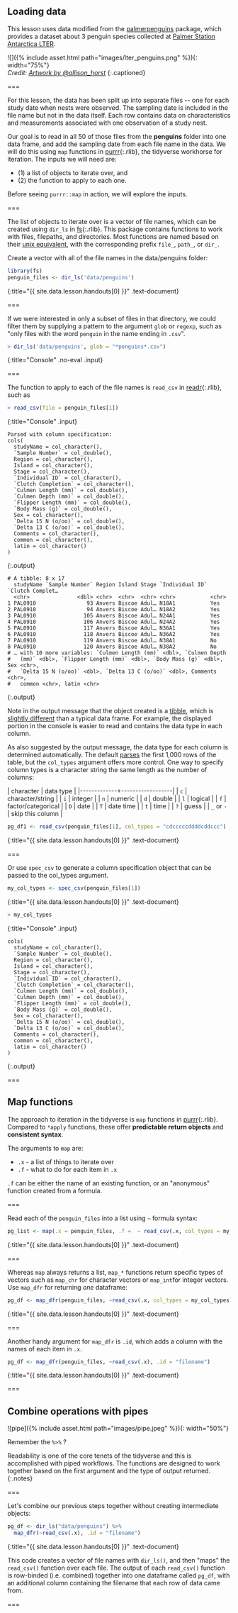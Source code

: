 ---
---

## Loading data

This lesson uses data modified from the [palmerpenguins](https://allisonhorst.github.io/palmerpenguins/index.html) package, which provides a dataset about 3 penguin species collected at [Palmer Station Antarctica LTER](https://pal.lternet.edu/). 

![]({% include asset.html path="images/lter_penguins.png" %}){: width="75%"}  
*Credit: [Artwork by @allison_horst](https://www.allisonhorst.com/)*
{:.captioned}


===

For this lesson, the data has been split up into separate files -- one for each study date when nests were observed. The sampling date is included in the file name but not in the data itself. Each row contains data on characteristics and measurements associated with one observation of a study nest. 

Our goal is to read in all 50 of those files from the **penguins** folder into one data frame, and add the sampling date from each file name in the data. We will do this using `map` functions in [purrr](){:.rlib}, the tidyverse workhorse for iteration. The inputs we will need are:

* (1) a list of objects to iterate over, and 
* (2) the function to apply to each one. 

Before seeing `purrr::map` in action, we will explore the inputs. 

===

The list of objects to iterate over is a vector of file names, which can be created using `dir_ls` in [fs](){:.rlib}. This package contains functions to work with files, filepaths, and directories. Most functions are named based on their [unix equivalent](https://fs.r-lib.org/articles/function-comparisons.html), with the corresponding prefix `file_`, `path_`, or `dir_`. 

Create a vector with all of the file names in the data/penguins folder:



~~~r
library(fs)
penguin_files <- dir_ls('data/penguins')
~~~
{:title="{{ site.data.lesson.handouts[0] }}" .text-document}


===

If we were interested in only a subset of files in that directory, we could filter them by supplying a pattern to the argument `glob` or `regexp`, such as "only files with the word `penguin` in the name ending in `.csv`". 



~~~r
> dir_ls('data/penguins', glob = "*penguins*.csv")
~~~
{:title="Console" .no-eval .input}



===

The function to apply to each of the file names is `read_csv` in [readr](){:.rlib}, such as



~~~r
> read_csv(file = penguin_files[1])
~~~
{:title="Console" .input}


~~~
Parsed with column specification:
cols(
  studyName = col_character(),
  `Sample Number` = col_double(),
  Region = col_character(),
  Island = col_character(),
  Stage = col_character(),
  `Individual ID` = col_character(),
  `Clutch Completion` = col_character(),
  `Culmen Length (mm)` = col_double(),
  `Culmen Depth (mm)` = col_double(),
  `Flipper Length (mm)` = col_double(),
  `Body Mass (g)` = col_double(),
  Sex = col_character(),
  `Delta 15 N (o/oo)` = col_double(),
  `Delta 13 C (o/oo)` = col_double(),
  Comments = col_character(),
  common = col_character(),
  latin = col_character()
)
~~~
{:.output}


~~~
# A tibble: 8 x 17
  studyName `Sample Number` Region Island Stage `Individual ID` `Clutch Complet…
  <chr>               <dbl> <chr>  <chr>  <chr> <chr>           <chr>           
1 PAL0910                93 Anvers Biscoe Adul… N18A1           Yes             
2 PAL0910                94 Anvers Biscoe Adul… N18A2           Yes             
3 PAL0910               105 Anvers Biscoe Adul… N24A1           Yes             
4 PAL0910               106 Anvers Biscoe Adul… N24A2           Yes             
5 PAL0910               117 Anvers Biscoe Adul… N36A1           Yes             
6 PAL0910               118 Anvers Biscoe Adul… N36A2           Yes             
7 PAL0910               119 Anvers Biscoe Adul… N38A1           No              
8 PAL0910               120 Anvers Biscoe Adul… N38A2           No              
# … with 10 more variables: `Culmen Length (mm)` <dbl>, `Culmen Depth
#   (mm)` <dbl>, `Flipper Length (mm)` <dbl>, `Body Mass (g)` <dbl>, Sex <chr>,
#   `Delta 15 N (o/oo)` <dbl>, `Delta 13 C (o/oo)` <dbl>, Comments <chr>,
#   common <chr>, latin <chr>
~~~
{:.output}


Note in the output message that the object created is a [tibble](https://r4ds.had.co.nz/tibbles.html), which is [slightly different](https://blog.rstudio.com/2016/03/24/tibble-1-0-0/) than a typical data frame. For example, the displayed portion in the console is easier to read and contains the data type in each column. 

As also suggested by the output message, the data type for each column is determined automatically. The default [parses](https://readr.tidyverse.org/articles/readr.html#vector-parsers) the first 1,000 rows of the table, but the `col_types` argument offers more control. One way to specify column types is a character string the same length as the number of columns:

| character   | data type       |
|-------------+------------------|
| `c`    |  character/string    |
| `i`    |  integer             |
| `n`    |  numeric             |
| `d`    |  double              |
| `l`    | logical              |
| `f`    | factor/categorical   |
| `D`    | date             |
| `T`    | date time        |
| `t`    | time       |
| `?`    | guess      |
| `_` or `-` | skip this column |



~~~r
pg_df1 <- read_csv(penguin_files[1], col_types = "cdcccccddddcddccc")
~~~
{:title="{{ site.data.lesson.handouts[0] }}" .text-document}


===

Or use `spec_csv` to generate a column specification object that can be passed to the col_types argument. 



~~~r
my_col_types <- spec_csv(penguin_files[1])
~~~
{:title="{{ site.data.lesson.handouts[0] }}" .text-document}



~~~r
> my_col_types
~~~
{:title="Console" .input}


~~~
cols(
  studyName = col_character(),
  `Sample Number` = col_double(),
  Region = col_character(),
  Island = col_character(),
  Stage = col_character(),
  `Individual ID` = col_character(),
  `Clutch Completion` = col_character(),
  `Culmen Length (mm)` = col_double(),
  `Culmen Depth (mm)` = col_double(),
  `Flipper Length (mm)` = col_double(),
  `Body Mass (g)` = col_double(),
  Sex = col_character(),
  `Delta 15 N (o/oo)` = col_double(),
  `Delta 13 C (o/oo)` = col_double(),
  Comments = col_character(),
  common = col_character(),
  latin = col_character()
)
~~~
{:.output}


===

## Map functions

The approach to iteration in the tidyverse is `map` functions in [purrr](){:.rlib}. Compared to `*apply` functions, these offer **predictable return objects** and **consistent syntax**. 

The arguments to `map` are: 

* `.x` - a list of things to iterate over
* `.f` - what to do for each item in `.x`

`.f` can be either the name of an existing function, or an "anonymous" function created from a formula. 

===

Read each of the `penguin_files` into a list using `~` formula syntax:



~~~r
pg_list <- map(.x = penguin_files, .f =  ~ read_csv(.x, col_types = my_col_types))
~~~
{:title="{{ site.data.lesson.handouts[0] }}" .text-document}


===

Whereas `map` always returns a list, `map_*` functions return specific types of vectors such as `map_chr` for character vectors or `map_int`for integer vectors. Use `map_dfr` for returning *one* dataframe:



~~~r
pg_df <- map_dfr(penguin_files, ~read_csv(.x, col_types = my_col_types))
~~~
{:title="{{ site.data.lesson.handouts[0] }}" .text-document}



===

Another handy argument for `map_dfr` is `.id`, which adds a column with the names of each item in `.x`. 



~~~r
pg_df <- map_dfr(penguin_files, ~read_csv(.x), .id = "filename")
~~~
{:title="{{ site.data.lesson.handouts[0] }}" .text-document}


===

## Combine operations with pipes


![pipe]({% include asset.html path="images/pipe.jpeg" %}){: width="50%"}

Remember the `%>%` ? 

Readability is one of the core tenets of the tidyverse and this is accomplished with piped workflows. The functions are designed to work together based on the first argument and the type of output returned. 
{:.notes}

===

Let's combine our previous steps together without creating intermediate objects:



~~~r
pg_df <- dir_ls("data/penguins") %>%
  map_dfr(~read_csv(.x), .id = "filename")
~~~
{:title="{{ site.data.lesson.handouts[0] }}" .text-document}


This code creates a vector of file names with `dir_ls()`, and then "maps" the `read_csv()` function over each file. The output of each `read_csv()` function is row-binded (i.e. combined) together into one dataframe called `pg_df`, with an additional column containing the filename that each row of data came from. 

===

